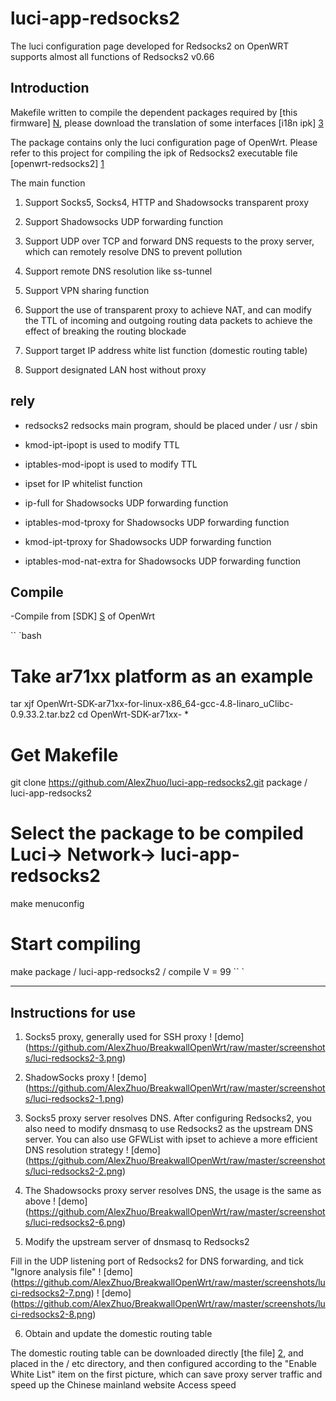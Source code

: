 # luci-app-redsocks2
The luci configuration page developed for Redsocks2 on OpenWRT supports almost all functions of Redsocks2 v0.66

Introduction
---
Makefile written to compile the dependent packages required by [this firmware] [N], please download the translation of some interfaces [i18n ipk] [3]

The package contains only the luci configuration page of OpenWrt. Please refer to this project for compiling the ipk of Redsocks2 executable file [openwrt-redsocks2] [1]

The main function

1. Support Socks5, Socks4, HTTP and Shadowsocks transparent proxy

2. Support Shadowsocks UDP forwarding function

3. Support UDP over TCP and forward DNS requests to the proxy server, which can remotely resolve DNS to prevent pollution

4. Support remote DNS resolution like ss-tunnel

5. Support VPN sharing function

6. Support the use of transparent proxy to achieve NAT, and can modify the TTL of incoming and outgoing routing data packets to achieve the effect of breaking the routing blockade

7. Support target IP address white list function (domestic routing table)

8. Support designated LAN host without proxy

rely
---
+ redsocks2 redsocks main program, should be placed under / usr / sbin

+ kmod-ipt-ipopt is used to modify TTL

+ iptables-mod-ipopt is used to modify TTL

+ ipset for IP whitelist function

+ ip-full for Shadowsocks UDP forwarding function

+ iptables-mod-tproxy for Shadowsocks UDP forwarding function

+ kmod-ipt-tproxy for Shadowsocks UDP forwarding function

+ iptables-mod-nat-extra for Shadowsocks UDP forwarding function

Compile
---

 -Compile from [SDK] [S] of OpenWrt

   `` `bash
   # Take ar71xx platform as an example
   tar xjf OpenWrt-SDK-ar71xx-for-linux-x86_64-gcc-4.8-linaro_uClibc-0.9.33.2.tar.bz2
   cd OpenWrt-SDK-ar71xx- *
   # Get Makefile
   git clone https://github.com/AlexZhuo/luci-app-redsocks2.git package / luci-app-redsocks2
   # Select the package to be compiled Luci-> Network-> luci-app-redsocks2
   make menuconfig
   # Start compiling
   make package / luci-app-redsocks2 / compile V = 99
   `` `

----------

Instructions for use
---
1. Socks5 proxy, generally used for SSH proxy
! [demo] (https://github.com/AlexZhuo/BreakwallOpenWrt/raw/master/screenshots/luci-redsocks2-3.png)

2. ShadowSocks proxy
! [demo] (https://github.com/AlexZhuo/BreakwallOpenWrt/raw/master/screenshots/luci-redsocks2-1.png)

3. Socks5 proxy server resolves DNS. After configuring Redsocks2, you also need to modify dnsmasq to use Redsocks2 as the upstream DNS server. You can also use GFWList with ipset to achieve a more efficient DNS resolution strategy
! [demo] (https://github.com/AlexZhuo/BreakwallOpenWrt/raw/master/screenshots/luci-redsocks2-2.png)

4. The Shadowsocks proxy server resolves DNS, the usage is the same as above
! [demo] (https://github.com/AlexZhuo/BreakwallOpenWrt/raw/master/screenshots/luci-redsocks2-6.png)

5. Modify the upstream server of dnsmasq to Redsocks2

Fill in the UDP listening port of Redsocks2 for DNS forwarding, and tick "Ignore analysis file"
! [demo] (https://github.com/AlexZhuo/BreakwallOpenWrt/raw/master/screenshots/luci-redsocks2-7.png)
! [demo] (https://github.com/AlexZhuo/BreakwallOpenWrt/raw/master/screenshots/luci-redsocks2-8.png)

6. Obtain and update the domestic routing table

The domestic routing table can be downloaded directly [the file] [2], and placed in the / etc directory, and then configured according to the "Enable White List" item on the first picture, which can save proxy server traffic and speed up the Chinese mainland website Access speed


[1]: https://github.com/AlexZhuo/openwrt-redsocks2
[S]: http://wiki.openwrt.org/doc/howto/obtain.firmware.sdk
[2]: https://github.com/AlexZhuo/BlockedDomains/blob/master/china_route
[N]: http://www.right.com.cn/forum/thread-198649-1-1.html
[3]: https://github.com/AlexZhuo/BreakwallOpenWrt/blob/master/ar71xx/ImageBuilder/packages/base/luci-i18n-redsocks2-zh-cn_git-15.111.32254-5ecd256-1_all.ipk
